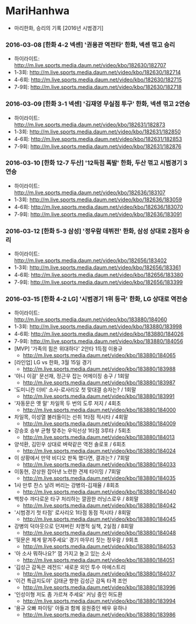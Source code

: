 # MariHanhwa
- 마리한화, 승리의 기록 [2016년 시범경기]

### 2016-03-08 [한화 4-2 넥센] '권용관 역전타' 한화, 넥센 꺾고 승리      
- 하이라이트: http://m.live.sports.media.daum.net/video/kbo/182630/182707      
- 1-3회: http://m.live.sports.media.daum.net/video/kbo/182630/182714      
- 4-6회: http://m.live.sports.media.daum.net/video/kbo/182630/182715      
- 7-9회: http://m.live.sports.media.daum.net/video/kbo/182630/182718      

### 2016-03-09 [한화 3-1 넥센] '김재영 무실점 투구' 한화, 넥센 꺾고 2연승    
- 하이라이트: http://m.live.sports.media.daum.net/video/kbo/182631/182873    
- 1-3회: http://m.live.sports.media.daum.net/video/kbo/182631/182850    
- 4-6회: http://m.live.sports.media.daum.net/video/kbo/182631/182853    
- 7-9회: http://m.live.sports.media.daum.net/video/kbo/182631/182876    

### 2016-03-10 [한화 12-7 두산] '12득점 폭발' 한화, 두산 꺾고 시범경기 3연승
- 하이라이트: http://m.live.sports.media.daum.net/video/kbo/182636/183107
- 1-3회: http://m.live.sports.media.daum.net/video/kbo/182636/183059
- 4-6회: http://m.live.sports.media.daum.net/video/kbo/182636/183070
- 7-9회: http://m.live.sports.media.daum.net/video/kbo/182636/183091

### 2016-03-12 [한화 5-3 삼성] '정우람 데뷔전' 한화, 삼성 상대로 2점차 승리
- 하이라이트: http://m.live.sports.media.daum.net/video/kbo/182656/183402
- 1-3회: http://m.live.sports.media.daum.net/video/kbo/182656/183361
- 4-6회: http://m.live.sports.media.daum.net/video/kbo/182656/183380
- 7-9회: http://m.live.sports.media.daum.net/video/kbo/182656/183399

### 2016-03-15 [한화 4-2 LG] '시범경기 1위 등극' 한화, LG 상대로 역전승
- 하이라이트: http://m.live.sports.media.daum.net/video/kbo/183880/184060
- 1-3회: http://m.live.sports.media.daum.net/video/kbo/183880/183998
- 4-6회: http://m.live.sports.media.daum.net/video/kbo/183880/184026
- 7-9회: http://m.live.sports.media.daum.net/video/kbo/183880/184056
- [MVP] '가족의 힘은 위대하다' 2안타 1득점 이용규
  - http://m.live.sports.media.daum.net/video/kbo/183880/184065
- [라인업] LG vs 한화, 3월 15일 경기
  - http://m.live.sports.media.daum.net/video/kbo/183880/183988
- '아니 이걸' 문선재, 정근우 잡는 어메이징 송구 / 1회말
  - http://m.live.sports.media.daum.net/video/kbo/183880/183987
- '도미니칸 더비' 소사-로사리오 첫 맞대결 승자는? / 1회말
  - http://m.live.sports.media.daum.net/video/kbo/183880/183991
- '자동문은 옛 말' 차일목 두 번의 도루 저지 / 4회초
  - http://m.live.sports.media.daum.net/video/kbo/183880/184000
- 차일목, 이성열 불러들이는 선취 1타점 적시타 / 4회말
  - http://m.live.sports.media.daum.net/video/kbo/183880/184009
- 강승호 승부 균형 맞추는 우익선상 1타점 3루타 / 5회초
  - http://m.live.sports.media.daum.net/video/kbo/183880/184013
- 양석환, 김민우 상대로 벼락같은 역전 솔로포 / 6회초
  - http://m.live.sports.media.daum.net/video/kbo/183880/184024
- 이 상황에서 만약 비디오 판독 했다면, 결과는? / 7회말
  - http://m.live.sports.media.daum.net/video/kbo/183880/184033
- 이동현, 강상원 잡아낸 노련한 견제 타이밍 / 7회말
  - http://m.live.sports.media.daum.net/video/kbo/183880/184035
- 1사 만루 찬스 날려 버리는 강병의-김재율 / 8회초
  - http://m.live.sports.media.daum.net/video/kbo/183880/184040
- 백창수 까다로운 타구 처리하는 깔끔한 러닝스로우 / 8회말
  - http://m.live.sports.media.daum.net/video/kbo/183880/184042
- '시범경기 첫 타점' 로사리오 1타점 동점 적시타 / 8회말
  - http://m.live.sports.media.daum.net/video/kbo/183880/184045
- 강병의 덕아웃으로 던져버린 치명적 실책, 2실점 / 8회말
  - http://m.live.sports.media.daum.net/video/kbo/183880/184048
- '뒷문은 제게 맡겨주세요' 경기 마무리 짓는 정우람 / 9회초
  - http://m.live.sports.media.daum.net/video/kbo/183880/184053
- '아 소사 뭐하나요?' 껌 가지고 놀고 있는 소사
  - http://m.live.sports.media.daum.net/video/kbo/183880/184051
- '김성근 감독은 레전드' 새로운 외인 투수 마에스트리
  - http://m.live.sports.media.daum.net/video/kbo/183880/184037
- '이건 특급지도야' 김태균 향한 김성근 감독 타격 조언
  - http://m.live.sports.media.daum.net/video/kbo/183880/183996
- '인성이형 저도 좀 가르쳐 주세요' 커닝 중인 허도환
  - http://m.live.sports.media.daum.net/video/kbo/183880/183994
- '용규 오빠 파이팅' 아들과 함께 응원중인 배우 유하나
  - http://m.live.sports.media.daum.net/video/kbo/183880/183986
